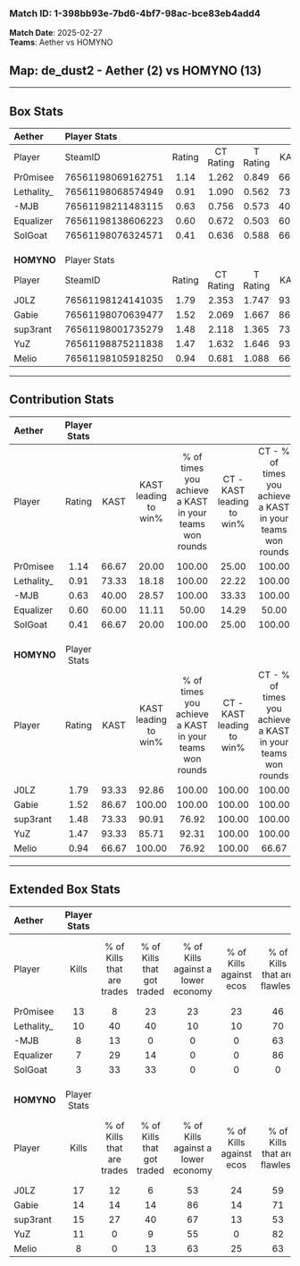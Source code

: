 ### Match ID: 1-398bb93e-7bd6-4bf7-98ac-bce83eb4add4  
**Match Date**: 2025-02-27  
**Teams**: Aether vs HOMYNO  

## **Map**: de_dust2 - Aether (2) vs HOMYNO (13)  
---  

## Box Stats  

| **Aether** | Player Stats      |        |           |          |       |       |       |         |        |      |     |
| :- | :- | :-: | :-: | :-: | :-: | :-: | :-: | :-: | :-: | :-: | :-: |
| Player     | SteamID           | Rating | CT Rating | T Rating | KAST  |  ADR  | Kills | Assists | Deaths | K/D  | HS% |
| Pr0misee   | 76561198069162751 |  1.14  |   1.262   |  0.849   | 66.67 | 94.4  |  13   |    1    |   13   | 1.00 | 53  |
| Lethality_ | 76561198068574949 |  0.91  |   1.090   |  0.562   | 73.33 | 59.1  |  10   |    2    |   13   | 0.77 | 40  |
| -MJB       | 76561198211483115 |  0.63  |   0.756   |  0.573   | 40.00 | 82.3  |   8   |    2    |   13   | 0.62 | 62  |
| Equalizer  | 76561198138606223 |  0.60  |   0.672   |  0.503   | 60.00 | 55.5  |   7   |    3    |   14   | 0.50 | 28  |
| SolGoat    | 76561198076324571 |  0.41  |   0.636   |  0.588   | 66.67 | 46.9  |   3   |    6    |   14   | 0.21 | 33  |
|            |                   |        |           |          |       |       |       |         |        |      |     |
|            |                   |        |           |          |       |       |       |         |        |      |     |
|            |                   |        |           |          |       |       |       |         |        |      |     |
| **HOMYNO** | Player Stats      |        |           |          |       |       |       |         |        |      |     |
| Player     | SteamID           | Rating | CT Rating | T Rating | KAST  |  ADR  | Kills | Assists | Deaths | K/D  | HS% |
| J0LZ       | 76561198124141035 |  1.79  |   2.353   |  1.747   | 93.33 | 98.8  |  17   |    6    |   8    | 2.13 | 52  |
| Gabie      | 76561198070639477 |  1.52  |   2.069   |  1.667   | 86.67 | 100.9 |  14   |    7    |   10   | 1.40 | 64  |
| sup3rant   | 76561198001735279 |  1.48  |   2.118   |  1.365   | 73.33 | 99.5  |  15   |    3    |   9    | 1.67 | 60  |
| YuZ        | 76561198875211838 |  1.47  |   1.632   |  1.646   | 93.33 | 96.7  |  11   |    5    |   7    | 1.57 | 63  |
| Melio      | 76561198105918250 |  0.94  |   0.681   |  1.088   | 66.67 | 66.5  |   8   |    5    |   9    | 0.89 | 62  |
---  

## Contribution Stats  

| **Aether** | Player Stats |       |                      |                                                        |                           |                                                             |                          |                                                            |
| :- | :-: | :-: | :-: | :-: | :-: | :-: | :-: | :-: |
| Player     |    Rating    | KAST  | KAST leading to win% | % of times you achieve a KAST in your teams won rounds | CT - KAST leading to win% | CT - % of times you achieve a KAST in your teams won rounds | T - KAST leading to win% | T - % of times you achieve a KAST in your teams won rounds |
| Pr0misee   |     1.14     | 66.67 |        20.00         |                         100.00                         |           25.00           |                           100.00                            |           0.00           |                            0.00                            |
| Lethality_ |     0.91     | 73.33 |        18.18         |                         100.00                         |           22.22           |                           100.00                            |           0.00           |                            0.00                            |
| -MJB       |     0.63     | 40.00 |        28.57         |                         100.00                         |           33.33           |                           100.00                            |           0.00           |                            0.00                            |
| Equalizer  |     0.60     | 60.00 |        11.11         |                         50.00                          |           14.29           |                            50.00                            |           0.00           |                            0.00                            |
| SolGoat    |     0.41     | 66.67 |        20.00         |                         100.00                         |           25.00           |                           100.00                            |           0.00           |                            0.00                            |
|            |              |       |                      |                                                        |                           |                                                             |                          |                                                            |
|            |              |       |                      |                                                        |                           |                                                             |                          |                                                            |
|            |              |       |                      |                                                        |                           |                                                             |                          |                                                            |
| **HOMYNO** | Player Stats |       |                      |                                                        |                           |                                                             |                          |                                                            |
| Player     |    Rating    | KAST  | KAST leading to win% | % of times you achieve a KAST in your teams won rounds | CT - KAST leading to win% | CT - % of times you achieve a KAST in your teams won rounds | T - KAST leading to win% | T - % of times you achieve a KAST in your teams won rounds |
| J0LZ       |     1.79     | 93.33 |        92.86         |                         100.00                         |          100.00           |                           100.00                            |          90.91           |                           100.00                           |
| Gabie      |     1.52     | 86.67 |        100.00        |                         100.00                         |          100.00           |                           100.00                            |          100.00          |                           100.00                           |
| sup3rant   |     1.48     | 73.33 |        90.91         |                         76.92                          |          100.00           |                           100.00                            |          87.50           |                           70.00                            |
| YuZ        |     1.47     | 93.33 |        85.71         |                         92.31                          |          100.00           |                           100.00                            |          81.82           |                           90.00                            |
| Melio      |     0.94     | 66.67 |        100.00        |                         76.92                          |          100.00           |                            66.67                            |          100.00          |                           80.00                            |
---  

## Extended Box Stats  

| **Aether** | Player Stats |                            |                            |                                    |                         |                              |                                 |        |                             |                                     |                          |                               |                            |
| :- | :-: | :-: | :-: | :-: | :-: | :-: | :-: | :-: | :-: | :-: | :-: | :-: | :-: |
| Player     |    Kills     | % of Kills that are trades | % of Kills that got traded | % of Kills against a lower economy | % of Kills against ecos | % of Kills that are flawless | % of Kills that are close duels | Deaths | % of Deaths that get traded | % of Deaths against a lower economy | % of Deaths against ecos | % of Deaths that are flawless | % of Deaths that are close |
| Pr0misee   |      13      |             8              |             23             |                 23                 |           23            |              46              |                8                |   13   |              8              |                  0                  |            0             |              69               |             0              |
| Lethality_ |      10      |             40             |             40             |                 10                 |           10            |              70              |                0                |   13   |             15              |                  8                  |            8             |              77               |             0              |
| -MJB       |      8       |             13             |             0              |                 0                  |            0            |              63              |               13                |   13   |              8              |                  8                  |            8             |              54               |             15             |
| Equalizer  |      7       |             29             |             14             |                 0                  |            0            |              86              |                0                |   14   |              7              |                  7                  |            7             |              64               |             0              |
| SolGoat    |      3       |             33             |             33             |                 0                  |            0            |              0               |                0                |   14   |             43              |                  7                  |            7             |              43               |             0              |
|            |              |                            |                            |                                    |                         |                              |                                 |        |                             |                                     |                          |                               |                            |
|            |              |                            |                            |                                    |                         |                              |                                 |        |                             |                                     |                          |                               |                            |
|            |              |                            |                            |                                    |                         |                              |                                 |        |                             |                                     |                          |                               |                            |
| **HOMYNO** | Player Stats |                            |                            |                                    |                         |                              |                                 |        |                             |                                     |                          |                               |                            |
| Player     |    Kills     | % of Kills that are trades | % of Kills that got traded | % of Kills against a lower economy | % of Kills against ecos | % of Kills that are flawless | % of Kills that are close duels | Deaths | % of Deaths that get traded | % of Deaths against a lower economy | % of Deaths against ecos | % of Deaths that are flawless | % of Deaths that are close |
| J0LZ       |      17      |             12             |             6              |                 53                 |           24            |              59              |                0                |   8    |             25              |                 38                  |            13            |              38               |             0              |
| Gabie      |      14      |             14             |             14             |                 86                 |           14            |              71              |                0                |   10   |             30              |                 50                  |            10            |              70               |             0              |
| sup3rant   |      15      |             27             |             40             |                 67                 |           13            |              53              |                0                |   9    |             11              |                 56                  |            11            |              67               |             11             |
| YuZ        |      11      |             0              |             9              |                 55                 |            0            |              82              |                9                |   7    |             14              |                 86                  |            14            |              43               |             14             |
| Melio      |      8       |             0              |             13             |                 63                 |           25            |              63              |               13                |   9    |             22              |                 56                  |            0             |              67               |             0              |
